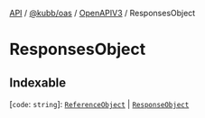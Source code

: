 [API](../../../../../packages.md) / [@kubb/oas](../../../index.md) / [OpenAPIV3](../index.md) / ResponsesObject

# ResponsesObject

## Indexable

 \[`code`: `string`\]: [`ReferenceObject`](ReferenceObject.md) \| [`ResponseObject`](ResponseObject.md)
